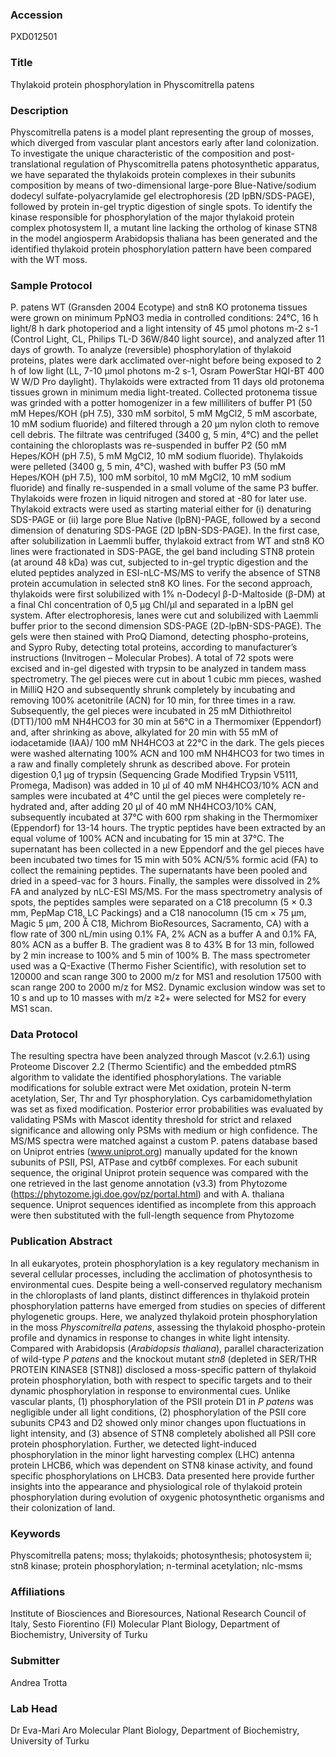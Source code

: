### Accession
PXD012501

### Title
Thylakoid protein phosphorylation in Physcomitrella patens

### Description
Physcomitrella patens is a model plant representing the group of mosses, which diverged from vascular plant ancestors early after land colonization. To investigate the unique characteristic of the composition and post-translational regulation of Physcomitrella patens photosynthetic apparatus, we have separated the thylakoids protein complexes in their subunits composition by means of two-dimensional large-pore Blue-Native/sodium dodecyl sulfate-polyacrylamide gel electrophoresis (2D lpBN/SDS-PAGE), followed by protein in-gel tryptic digestion of single spots. To identify the kinase responsible for phosphorylation of the major thylakoid protein complex photosystem II, a mutant line lacking the ortholog of kinase STN8 in the model angiosperm Arabidopsis thaliana has been generated and the identified thylakoid protein phosphorylation pattern have been compared with the WT moss.

### Sample Protocol
P. patens WT (Gransden 2004 Ecotype) and stn8 KO protonema tissues were grown on minimum PpNO3 media in controlled conditions: 24°C, 16 h light/8 h dark photoperiod and a light intensity of 45 µmol photons m-2 s-1 (Control Light, CL, Philips TL-D 36W/840 light source), and analyzed after 11 days of growth. To analyze (reversible) phosphorylation of thylakoid proteins, plates were dark acclimated over-night before being exposed to 2 h of low light (LL, 7-10 µmol photons m-2 s-1, Osram PowerStar HQI-BT 400 W W/D Pro daylight).   Thylakoids were extracted from 11 days old protonema tissues grown in minimum media light-treated. Collected protonema tissue was grinded with a potter homogenizer in a few milliliters of buffer P1 (50 mM Hepes/KOH (pH 7.5), 330 mM sorbitol, 5 mM MgCl2, 5 mM ascorbate, 10 mM sodium fluoride) and filtered through a 20 µm nylon cloth to remove cell debris. The filtrate was centrifuged (3400 g, 5 min, 4°C) and the pellet containing the chloroplasts was re-suspended in buffer P2 (50 mM Hepes/KOH (pH 7.5), 5 mM MgCl2, 10 mM sodium fluoride). Thylakoids were pelleted (3400 g, 5 min, 4°C), washed with buffer P3 (50 mM Hepes/KOH (pH 7.5), 100 mM sorbitol, 10 mM MgCl2, 10 mM sodium fluoride) and finally re-suspended in a small volume of the same P3 buffer. Thylakoids were frozen in liquid nitrogen and stored at -80 for later use.   Thylakoid extracts were used as starting material either for (i) denaturing SDS-PAGE or (ii) large pore Blue Native (lpBN)-PAGE, followed by a second dimension of denaturing SDS-PAGE (2D lpBN-SDS-PAGE). In the first case, after solubilization in Laemmli buffer, thylakoid extract from WT and stn8 KO lines were fractionated in SDS-PAGE, the gel band including STN8 protein (at around 48 kDa) was cut, subjected to in-gel tryptic digestion and the eluted peptides analyzed in ESI-nLC-MS/MS to verify the absence of STN8 protein accumulation in selected stn8 KO lines. For the second approach, thylakoids were first solubilized with 1% n-Dodecyl β-D-Maltoside (β-DM) at a final Chl concentration of 0,5 µg Chl/µl and separated in a lpBN gel system. After electrophoresis, lanes were cut and solubilized with Laemmli buffer prior to the second dimension SDS-PAGE (2D-lpBN-SDS-PAGE). The gels were then stained with ProQ Diamond, detecting phospho-proteins, and Sypro Ruby, detecting total proteins, according to manufacturer’s instructions (Invitrogen – Molecular Probes). A total of 72 spots were excised and in-gel digested with trypsin to be analyzed in tandem mass spectrometry. The gel pieces were cut in about 1 cubic mm pieces, washed in MilliQ H2O and subsequently shrunk completely by incubating and removing 100% acetonitrile (ACN) for 10 min, for three times in a raw. Subsequently, the gel pieces were incubated in 25 mM Dithiothreitol (DTT)/100 mM NH4HCO3 for 30 min at 56°C in a Thermomixer (Eppendorf) and, after shrinking as above, alkylated for 20 min with 55 mM of iodacetamide (IAA)/ 100 mM NH4HCO3 at 22°C in the dark. The gels pieces were washed alternating 100% ACN and 100 mM NH4HCO3 for two times in a raw and finally completely shrunk as described above. For protein digestion 0,1 µg of trypsin (Sequencing Grade Modified Trypsin V5111, Promega, Madison) was added in 10 µl of 40 mM NH4HCO3/10% ACN and samples were incubated at 4°C until the gel pieces were completely re-hydrated and, after adding 20 µl of  40 mM NH4HCO3/10% CAN, subsequently incubated at 37°C with 600 rpm shaking in the Thermomixer (Eppendorf) for 13-14 hours. The tryptic peptides have been extracted by an equal volume of 100% ACN and incubating for 15 min at 37°C. The supernatant has been collected in a new Eppendorf and the gel pieces have been incubated two times for 15 min with 50% ACN/5% formic acid (FA) to collect the remaining peptides. The supernatants have been pooled and dried in a speed-vac for 3 hours. Finally, the samples were dissolved in 2% FA and analyzed by nLC-ESI MS/MS. For the mass spectrometry analysis of spots, the peptides samples were separated on a C18 precolumn (5 × 0.3 mm, PepMap C18, LC Packings) and a C18 nanocolumn (15 cm × 75 μm, Magic 5 μm, 200 Å C18, Michrom BioResources, Sacramento, CA) with a flow rate of 300 nL/min using 0.1% FA, 2% ACN as a buffer A and 0.1% FA, 80% ACN as a buffer B. The gradient was 8 to 43% B for 13 min, followed by 2 min increase to 100% and 5 min of 100% B. The mass spectrometer used was a Q-Exactive (Thermo Fisher Scientific), with resolution set to 120000 and scan range 300 to 2000 m/z for MS1 and resolution 17500 with scan range 200 to 2000 m/z for MS2. Dynamic exclusion window was set to 10 s and up to 10 masses with m/z ≥2+ were selected for MS2 for every MS1 scan.

### Data Protocol
The resulting spectra have been analyzed through Mascot (v.2.6.1) using Proteome Discover 2.2 (Thermo Scientific) and the embedded ptmRS algorithm to validate the identified phosphorylations. The variable modifications for soluble extract were Met oxidation, protein N-term acetylation, Ser, Thr and Tyr phosphorylation. Cys carbamidomethylation was set as fixed modification. Posterior error probabilities was evaluated by validating PSMs with Mascot identity threshold for strict and relaxed significance and allowing only PSMs with medium or high confidence. The MS/MS spectra were matched against a custom P. patens database based on Uniprot entries (www.uniprot.org) manually updated for the known subunits of PSII, PSI, ATPase and cytb6f complexes. For each subunit sequence, the original Uniprot protein sequence was compared with the one retrieved in the last genome annotation (v3.3) from Phytozome (https://phytozome.jgi.doe.gov/pz/portal.html) and with A. thaliana sequence. Uniprot sequences identified as incomplete from this approach were then substituted with the full-length sequence from Phytozome

### Publication Abstract
In all eukaryotes, protein phosphorylation is a key regulatory mechanism in several cellular processes, including the acclimation of photosynthesis to environmental cues. Despite being a well-conserved regulatory mechanism in the chloroplasts of land plants, distinct differences in thylakoid protein phosphorylation patterns have emerged from studies on species of different phylogenetic groups. Here, we analyzed thylakoid protein phosphorylation in the moss <i>Physcomitrella patens</i>, assessing the thylakoid phospho-protein profile and dynamics in response to changes in white light intensity. Compared with Arabidopsis (<i>Arabidopsis thaliana</i>), parallel characterization of wild-type <i>P</i> <i>patens</i> and the knockout mutant <i>stn8</i> (depleted in SER/THR PROTEIN KINASE8 [STN8]) disclosed a moss-specific pattern of thylakoid protein phosphorylation, both with respect to specific targets and to their dynamic phosphorylation in response to environmental cues. Unlike vascular plants, (1) phosphorylation of the PSII protein D1 in <i>P</i> <i>patens</i> was negligible under all light conditions, (2) phosphorylation of the PSII core subunits CP43 and D2 showed only minor changes upon fluctuations in light intensity, and (3) absence of STN8 completely abolished all PSII core protein phosphorylation. Further, we detected light-induced phosphorylation in the minor light harvesting complex (LHC) antenna protein LHCB6, which was dependent on STN8 kinase activity, and found specific phosphorylations on LHCB3. Data presented here provide further insights into the appearance and physiological role of thylakoid protein phosphorylation during evolution of oxygenic photosynthetic organisms and their colonization of land.

### Keywords
Physcomitrella patens; moss; thylakoids; photosynthesis; photosystem ii; stn8 kinase; protein phosphorylation; n-terminal acetylation; nlc-msms

### Affiliations
Institute of Biosciences and Bioresources, National Research Council of Italy, Sesto Fiorentino (FI)
Molecular Plant Biology, Department of Biochemistry, University of Turku

### Submitter
Andrea Trotta

### Lab Head
Dr Eva-Mari Aro
Molecular Plant Biology, Department of Biochemistry, University of Turku


